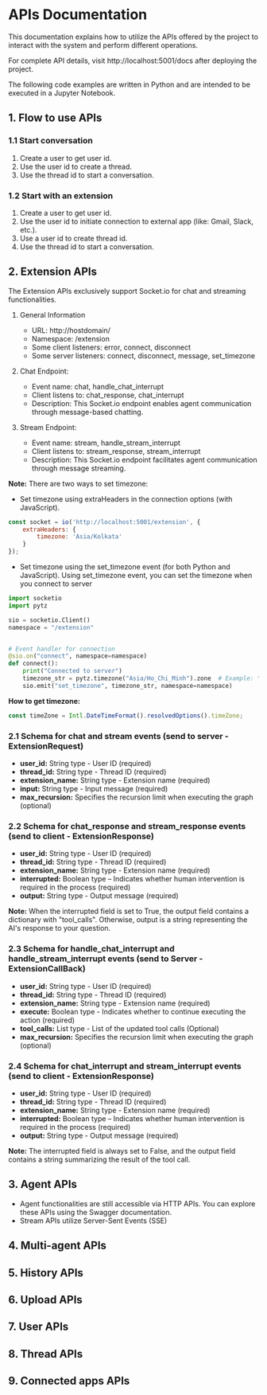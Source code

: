 # APIs Documentation

This documentation explains how to utilize the APIs offered by the project to interact with the system and perform
different operations.

For complete API details, visit http://localhost:5001/docs after deploying the project.

The following code examples are written in Python and are intended to be executed in a Jupyter Notebook.

## 1. Flow to use APIs

### 1.1 Start conversation

1. Create a user to get user id.
2. Use the user id to create a thread.
3. Use the thread id to start a conversation.

### 1.2 Start with an extension

1. Create a user to get user id.
2. Use the user id to initiate connection to external app (like: Gmail, Slack, etc.).
3. Use a user id to create thread id.
4. Use the thread id to start a conversation.

## 2. Extension APIs

The Extension APIs exclusively support Socket.io for chat and streaming functionalities.

1. General Information
    - URL: http://hostdomain/
    - Namespace: /extension
    - Some client listeners: error, connect, disconnect
    - Some server listeners: connect, disconnect, message, set_timezone

2. Chat Endpoint:
    - Event name: chat, handle_chat_interrupt
    - Client listens to: chat_response, chat_interrupt
    - Description: This Socket.io endpoint enables agent communication through message-based chatting.

3. Stream Endpoint:
    - Event name: stream, handle_stream_interrupt
    - Client listens to: stream_response, stream_interrupt
    - Description: This Socket.io endpoint facilitates agent communication through message streaming.

**Note:** There are two ways to set timezone:

- Set timezone using extraHeaders in the connection options (with JavaScript).

```javascript
const socket = io('http://localhost:5001/extension', {
    extraHeaders: {
        timezone: 'Asia/Kolkata'
    }
});
```

- Set timezone using the set_timezone event (for both Python and JavaScript).
  Using set_timezone event, you can set the timezone when you connect to server

```python
import socketio
import pytz

sio = socketio.Client()
namespace = "/extension"


# Event handler for connection
@sio.on("connect", namespace=namespace)
def connect():
    print("Connected to server")
    timezone_str = pytz.timezone("Asia/Ho_Chi_Minh").zone  # Example: "Asia/Ho_Chi_Minh"
    sio.emit("set_timezone", timezone_str, namespace=namespace)
```

**How to get timezone:**

```javascript
const timeZone = Intl.DateTimeFormat().resolvedOptions().timeZone;
```

### 2.1 Schema for chat and stream events (send to server - ExtensionRequest)

- **user_id:** String type - User ID (required)
- **thread_id:** String type - Thread ID (required)
- **extension_name:** String type - Extension name (required)
- **input:** String type - Input message (required)
- **max_recursion:** Specifies the recursion limit when executing the graph (optional)

### 2.2 Schema for chat_response and stream_response events (send to client - ExtensionResponse)

- **user_id:** String type - User ID (required)
- **thread_id:** String type - Thread ID (required)
- **extension_name:** String type - Extension name (required)
- **interrupted:** Boolean type – Indicates whether human intervention is required in the process (required)
- **output:** String type - Output message (required)

**Note:** When the interrupted field is set to True, the output field contains a dictionary with "tool_calls".
Otherwise, output is a string representing the AI's response to your question.

### 2.3 Schema for handle_chat_interrupt and handle_stream_interrupt events (send to Server - ExtensionCallBack)

- **user_id:** String type - User ID (required)
- **thread_id:** String type - Thread ID (required)
- **extension_name:** String type - Extension name (required)
- **execute:** Boolean type - Indicates whether to continue executing the action (required)
- **tool_calls:** List type - List of the updated tool calls (Optional)
- **max_recursion:** Specifies the recursion limit when executing the graph (optional)

### 2.4 Schema for chat_interrupt and stream_interrupt events (send to client - ExtensionResponse)

- **user_id:** String type - User ID (required)
- **thread_id:** String type - Thread ID (required)
- **extension_name:** String type - Extension name (required)
- **interrupted:** Boolean type – Indicates whether human intervention is required in the process (required)
- **output:** String type - Output message (required)

**Note:** The interrupted field is always set to False, and the output field contains a string summarizing the result of
the tool call.

## 3. Agent APIs

- Agent functionalities are still accessible via HTTP APIs.
  You can explore these APIs using the Swagger documentation.
- Stream APIs utilize Server-Sent Events (SSE)

## 4. Multi-agent APIs

## 5. History APIs

## 6. Upload APIs

## 7. User APIs

## 8. Thread APIs

## 9. Connected apps APIs

